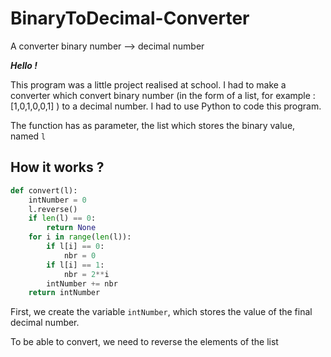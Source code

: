 # BinaryToDecimal-Converter
A converter binary number --> decimal number

***Hello !***

This program was a little project realised at school.
I had to make a converter which convert binary number (in the form of a list, for example : [1,0,1,0,0,1] ) to a decimal number.
I had to use Python to code this program.

The function has as parameter, the list which stores the binary value, named `l`

## How it works ?

```py 
def convert(l):
    intNumber = 0
    l.reverse()
    if len(l) == 0:
        return None
    for i in range(len(l)):
        if l[i] == 0:
            nbr = 0
        if l[i] == 1:
            nbr = 2**i
        intNumber += nbr
    return intNumber
```


First, we create the variable `intNumber`, which stores the value of the final decimal number.

To be able to convert, we need to reverse the elements of the list
